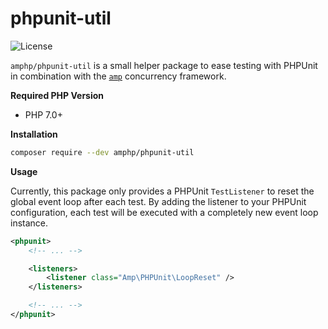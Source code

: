 # phpunit-util

![License](https://img.shields.io/badge/license-MIT-blue.svg?style=flat-square)

`amphp/phpunit-util` is a small helper package to ease testing with PHPUnit in combination with the [`amp`](https://github.com/amphp/amp) concurrency framework.

**Required PHP Version**

- PHP 7.0+

**Installation**

```bash
composer require --dev amphp/phpunit-util
```

**Usage**

Currently, this package only provides a PHPUnit `TestListener` to reset the global event loop after each test. By adding the listener to your PHPUnit configuration, each test will be executed with a completely new event loop instance.

```xml
<phpunit>
    <!-- ... -->

    <listeners>
        <listener class="Amp\PHPUnit\LoopReset" />
    </listeners>

    <!-- ... -->
</phpunit>
```
